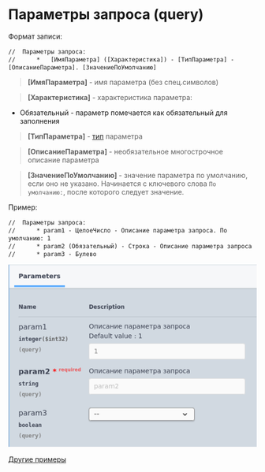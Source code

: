 # Параметры запроса (query)

Формат записи:
```
//  Параметры запроса:
//      *   [ИмяПараметра] ([Характеристика]) - [ТипПараметра] - [ОписаниеПараметра]. [ЗначениеПоУмолчанию]
```
> **[ИмяПараметра]** - имя параметра (без спец.символов)

> **[Характеристика]** - характеристика параметра:

- Обязательный - параметр помечается как обязательный для заполнения

> **[ТипПараметра]** - [тип](../Типы/README.md) параметра

> **[ОписаниеПараметра]** - необязательное многострочное описание параметра

> **[ЗначениеПоУмолчанию]** - значение параметра по умолчанию, если оно не указано. Начинается с ключевого слова `По умолчанию:`, после которого следует значение.

Пример:
```
//	Параметры запроса:
//		* param1 - ЦелоеЧисло - Описание параметра запроса. По умолчанию: 1
//		* param2 (Обязательный) - Строка - Описание параметра запроса
//		* param3 - Булево
```

![query_params](./images/query_params.png)

[Другие примеры](../../examples/EDT/)
